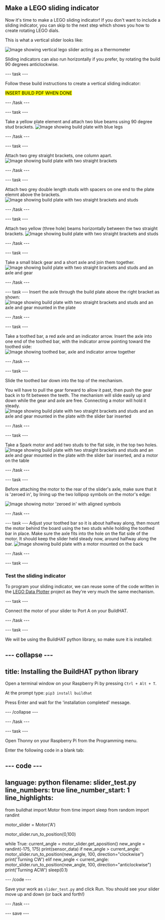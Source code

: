 ## Make a LEGO sliding indicator

Now it's time to make a LEGO sliding indicator! If you don't want to include a sliding indicator, you can skip to the next step which shows you how to create rotating LEGO dials.

This is what a vertical slider looks like:

![Image showing vertical lego slider acting as a thermometer](images/slider.jpg)

Sliding indicators can also run horizontally if you prefer, by rotating the build 90 degrees anticlockwise.

--- task ---

Follow these build instructions to create a vertical sliding indicator:

<mark>INSERT BUILD PDF WHEN DONE</mark>

--- /task --- 

--- task ---

Take a yellow plate element and attach two blue beams using 90 degree stud brackets.
![Image showing build plate with blue legs](images/sliderbuild1.jpg)

--- /task ---

--- task ---

Attach two grey straight brackets, one column apart.
![Image showing build plate with two straight brackets](images/sliderbuild2.jpg)

--- /task ---

--- task ---

Attach two grey double length studs with spacers on one end to the plate elemnt above the brackets. 
![Image showing build plate with two straight brackets and studs](images/sliderbuild3.jpg)

--- /task ---

--- task ---

Attach two yellow (three hole) beams horizontally between the two straight brackets. 
![Image showing build plate with two straight brackets and studs](images/sliderbuild4.jpg)

--- /task ---

--- task ---

Take a small black gear and a short axle and join them together. 
![Image showing build plate with two straight brackets and studs and an axle and gear](images/sliderbuild5.jpg)

--- /task ---

--- task ---
Insert the axle through the build plate above the right bracket as shown: 
![Image showing build plate with two straight brackets and studs and an axle and gear mounted in the plate](images/sliderbuild6.jpg)

--- /task ---

--- task ---

Take a toothed bar, a red axle and an indicator arrow. Insert the axle into one end of the toothed bar, with the indicator arrow pointing toward the toothed side:
![Image showing toothed bar, axle and indicator arrow together](images/sliderbuild11.jpg)

--- /task ---

--- task ---

Slide the toothed bar down into the top of the mechanism. 

You will have to pull the gear forward to allow it past, then push the gear back in to fit between the teeth. The mechanism will slide easily up and down while the gear and axle are free. Connecting a motor will hold it steady.
![Image showing build plate with two straight brackets and studs and an axle and gear mounted in the plate with the slider bar inserted](images/sliderbuild8.jpg)
 
--- /task ---

--- task ---

Take a Spark motor and add two studs to the flat side, in the top two holes. 
![Image showing build plate with two straight brackets and studs and an axle and gear mounted in the plate with the slider bar inserted, and a motor on the table](images/sliderbuild9.jpg)

--- /task ---

--- task ---

Before attaching the motor to the rear of the slider's axle, make sure that it is 'zeroed in', by lining up the two lollipop symbols on the motor's edge:

![Image showing motor 'zeroed in' with aligned symbols](images/aligned_symbols.jpg)

--- /task ---

--- task ---
Adjust your toothed bar so it is about halfway along, then mount the motor behind the board using the two studs while holding the toothed bar in place. Make sure the axle fits into the hole on the flat side of the motor. It should keep the slider held steady now, around halfway along the bar.
![Image showing build plate with a motor mounted on the back](images/sliderbuild10.jpg)

--- /task ---

--- task ---




### Test the sliding indicator

To program your sliding indicator, we can reuse some of the code written in the [LEGO Data Plotter](https://projects.raspberrypi.org/en/projects/lego-plotter) project as they're very much the same mechanism.

--- task ---

Connect the motor of your slider to Port A on your BuildHAT.

--- /task ---

--- task ---

We will be using the BuildHAT python library, so make sure it is installed:

--- collapse ---
---
title: Installing the BuildHAT python library
---

Open a terminal window on your Raspberry Pi by pressing `Ctrl + Alt + T`.

At the prompt type: `pip3 install buildhat`

Press Enter and wait for the 'installation completed' message.

--- /collapse ---

--- /task ---

--- task ---

Open Thonny on your Raspberry Pi from the Programming menu. 

Enter the following code in a blank tab:

--- code ---
---
language: python
filename: slider_test.py
line_numbers: true
line_number_start: 1
line_highlights: 
---
from buildhat import Motor
from time import sleep
from random import randint

motor_slider = Motor('A')

motor_slider.run_to_position(0,100)

while True:
    current_angle = motor_slider.get_aposition()
    new_angle = randint(-175, 175)
    print(sensor_data)
    if new_angle > current_angle:
        motor_slider.run_to_position(new_angle, 100, direction="clockwise")
        print('Turning CW')
    elif new_angle < current_angle:
        motor_slider.run_to_position(new_angle, 100, direction="anticlockwise")
        print('Turning ACW')
    sleep(0.1)

--- /code ---

Save your work as `slider_test.py` and click Run. You should see your slider move up and down (or back and forth!)

--- /task ---

--- save ---